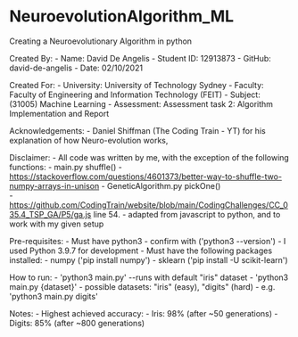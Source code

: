 # NeuroevolutionAlgorithm_ML
Creating a Neuroevolutionary Algorithm in python

Created By: 
    - Name: David De Angelis
    - Student ID: 12913873
    - GitHub: david-de-angelis
    - Date: 02/10/2021

Created For:
    - University: University of Technology Sydney
    - Faculty: Faculty of Engineering and Information Technology (FEIT)
    - Subject: (31005) Machine Learning
    - Assessment: Assessment task 2: Algorithm Implementation and Report

Acknowledgements:
    - Daniel Shiffman (The Coding Train - YT) for his explanation of how Neuro-evolution works, 

Disclaimer:
    - All code was written by me, with the exception of the following functions:
        - main.py shuffle() 
            - https://stackoverflow.com/questions/4601373/better-way-to-shuffle-two-numpy-arrays-in-unison
        - GeneticAlgorithm.py pickOne()  
            - https://github.com/CodingTrain/website/blob/main/CodingChallenges/CC_035.4_TSP_GA/P5/ga.js line 54.
            - adapted from javascript to python, and to work with my given setup

Pre-requisites:
    - Must have python3
        - confirm with ('python3 --version')
        - I used Python 3.9.7 for development
    - Must have the following packages installed:
        - numpy ('pip install numpy')
        - sklearn ('pip install -U scikit-learn')

How to run:
    - 'python3 main.py' --runs with default "iris" dataset
    - 'python3 main.py {dataset}'
        - possible datasets: "iris" (easy), "digits" (hard)
        - e.g. 'python3 main.py digits'

Notes:
    - Highest achieved accuracy:
        - Iris: 98% (after ~50 generations)
        - Digits: 85% (after ~800 generations)